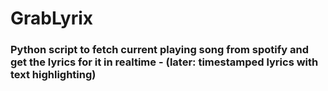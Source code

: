 # GrabLyrix
### Python script to fetch current playing song from spotify and get the lyrics for it in realtime - (later: timestamped lyrics with text highlighting)
